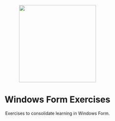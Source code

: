 <div align="center">
  <img src="https://user-images.githubusercontent.com/69552520/184786716-947196a9-30bb-4be7-84f2-37d218875a6f.png" width="250px">
  <h1>Windows Form Exercises</h1>
  <p>Exercises to consolidate learning in Windows Form.</p>
</div>
